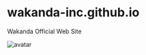 # wakanda-inc.github.io
Wakanda Official Web Site

![avatar](https://img.alicdn.com/imgextra/i4/2208059168941/O1CN01MGrdfP2Fv1raqQalU_!!2208059168941-0-shop_design.jpg)
